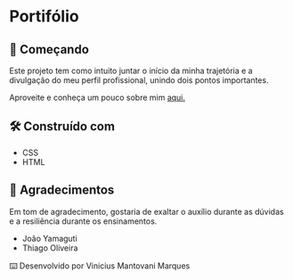 <h1>
  Portifólio
</h1>

<h2>
  🚀 Começando
</h2>
  <p>Este projeto tem como intuito juntar o início da minha trajetória e a divulgação do meu perfil profissional, unindo dois pontos importantes.</p>
  <p>Aproveite e conheça um pouco sobre mim 
    <a href=https://vinimarques17.github.io/portfolio-cv/>aqui.</a>
  </p>

<h2>
  🛠️ Construído com
</h2>
  <ul>
    <li>CSS</li>
    <li>HTML</li>
  </ul>

<h2>
  🎁 Agradecimentos
</h2>
   <p>Em tom de agradecimento, gostaria de exaltar o auxílio durante as dúvidas e a resiliência durante os ensinamentos.</p>
  <ul>
    <li>João Yamaguti</li>
    <li>Thiago Oliveira</li>
  </ul>

  <p>⌨️ Desenvolvido por Vinicius Mantovani Marques</p>

  
